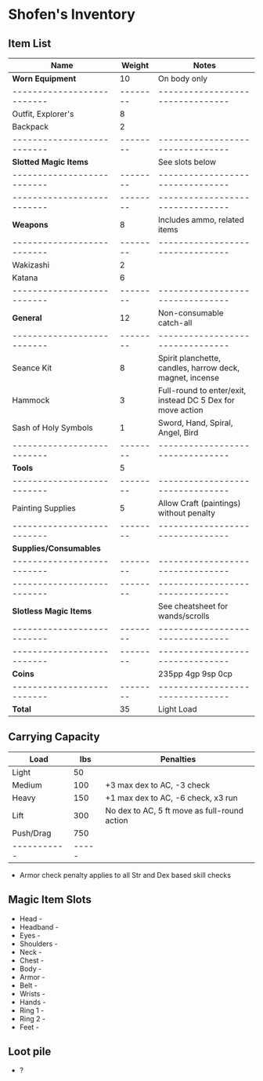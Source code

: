 # Shofen's Inventory
## Item List
| Name                     | Weight | Notes
|--------------------------|--------|--------------------------------
| **Worn Equipment**       |  10    | On body only
|--------------------------|--------|--------------------------------
| Outfit, Explorer's       |   8    |
| Backpack                 |   2    |
|--------------------------|--------|--------------------------------
| **Slotted Magic Items**  |        | See slots below
|--------------------------|--------|--------------------------------
|--------------------------|--------|--------------------------------
| **Weapons**              |   8    | Includes ammo, related items
|--------------------------|--------|--------------------------------
| Wakizashi                |   2    |
| Katana                   |   6    |
|--------------------------|--------|--------------------------------
| **General**              |  12    | Non-consumable catch-all
|--------------------------|--------|--------------------------------
| Seance Kit               |   8    | Spirit planchette, candles, harrow deck, magnet, incense
| Hammock                  |   3    | Full-round to enter/exit, instead DC 5 Dex for move action
| Sash of Holy Symbols     |   1    | Sword, Hand, Spiral, Angel, Bird
|--------------------------|--------|--------------------------------
| **Tools**                |   5    |
|--------------------------|--------|--------------------------------
| Painting Supplies        |   5    | Allow Craft (paintings) without penalty
|--------------------------|--------|--------------------------------
| **Supplies/Consumables** |        |
|--------------------------|--------|--------------------------------
|--------------------------|--------|--------------------------------
| **Slotless Magic Items** |        | See cheatsheet for wands/scrolls
|--------------------------|--------|--------------------------------
|--------------------------|--------|--------------------------------
| **Coins**                |        | 235pp 4gp 9sp 0cp
|--------------------------|--------|--------------------------------
| **Total**                |  35    | Light Load

## Carrying Capacity
| Load      | lbs | Penalties
|-----------|-----|------------
| Light     |  50 |
| Medium    | 100 | +3 max dex to AC, -3 check
| Heavy     | 150 | +1 max dex to AC, -6 check, x3 run
| Lift      | 300 | No dex to AC, 5 ft move as full-round action
| Push/Drag | 750 |
|-----------|-----|
* Armor check penalty applies to all Str and Dex based skill checks

## Magic Item Slots
- Head      -
- Headband  -
- Eyes      -
- Shoulders -
- Neck      -
- Chest     -
- Body      -
- Armor     -
- Belt      -
- Wrists    -
- Hands     -
- Ring 1    -
- Ring 2    -
- Feet      -

## Loot pile
- ?
